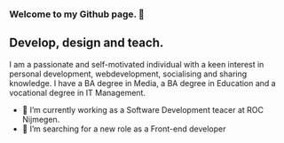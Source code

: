 ### Welcome to my Github page. 👋

## Develop, design and teach.

I am a passionate and self-motivated individual with a keen interest in personal development, webdevelopment, socialising and sharing knowledge. I have a BA degree in Media, a BA degree in Education and a vocational degree in IT Management. 

- 🔭 I’m currently working as a Software Development teacer at ROC Nijmegen.
- 👯 I’m searching for a new role as a Front-end developer 
